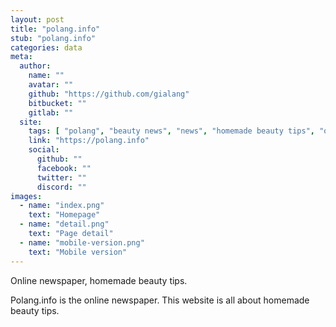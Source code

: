 ```yaml
---
layout: post
title: "polang.info"
stub: "polang.info"
categories: data
meta:
  author:
    name: ""
    avatar: ""
    github: "https://github.com/gialang"
    bitbucket: ""
    gitlab: ""
  site:
    tags: [ "polang", "beauty news", "news", "homemade beauty tips", "online newspaper" ]
    link: "https://polang.info"
    social:
      github: ""
      facebook: ""
      twitter: ""
      discord: ""
images:
  - name: "index.png"
    text: "Homepage"
  - name: "detail.png"
    text: "Page detail"
  - name: "mobile-version.png"
    text: "Mobile version"
---
```

Online newspaper, homemade beauty tips.

Polang.info is the online newspaper. This website is all about homemade beauty tips.
<!--more-->
